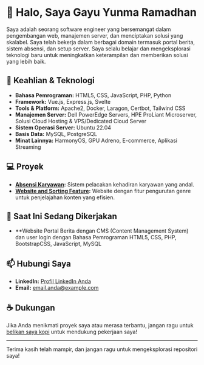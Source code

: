 # 👋 Halo, Saya Gayu Yunma Ramadhan

Saya adalah seorang software engineer yang bersemangat dalam pengembangan web, manajemen server, dan menciptakan solusi yang skalabel. Saya telah bekerja dalam berbagai domain termasuk portal berita, sistem absensi, dan setup server. Saya selalu belajar dan mengeksplorasi teknologi baru untuk meningkatkan keterampilan dan memberikan solusi yang lebih baik.

## 🔧 Keahlian & Teknologi

- **Bahasa Pemrograman:** HTML5, CSS, JavaScript, PHP, Python
- **Framework:** Vue.js, Express.js, Svelte
- **Tools & Platform:** Apache2, Docker, Laragon, Certbot, Tailwind CSS
- **Manajemen Server:** Dell PowerEdge Servers, HPE ProLiant Microserver, Solusi Cloud Hosting & VPS/Dedicated Cloud Server
- **Sistem Operasi Server:** Ubuntu 22.04
- **Basis Data:** MySQL, PostgreSQL
- **Minat Lainnya:** HarmonyOS, GPU Adreno, E-commerce, Aplikasi Streaming

## 💻 Proyek

- **[Absensi Karyawan](https://github.com/Gayu2555/Absensi_Karyawan):** Sistem pelacakan kehadiran karyawan yang andal.
- **[Website and Sorting Feature](https://github.com/Gayu2555/Website-and-Sorting-Feature):** Website dengan fitur pengurutan genre untuk penjelajahan konten yang efisien.

## 🚀 Saat Ini Sedang Dikerjakan

- **Website Portal Berita dengan CMS (Content Management System) dan user login dengan Bahasa Pemrograman HTML5, CSS, PHP, BootstrapCSS, JavaScript, MySQL
## 📫 Hubungi Saya

- **LinkedIn:** [Profil LinkedIn Anda](https://www.linkedin.com/in/gayu-yunma-ramadhan-458bb2296?utm_source=share&utm_campaign=share_via&utm_content=profile&utm_medium=android_app)
- **Email:** [email.anda@example.com](mailto:gayuyunmaramadhan@gmail.com)

## ☕ Dukungan

Jika Anda menikmati proyek saya atau merasa terbantu, jangan ragu untuk [belikan saya kopi](https://buymeacoffee.com/yourusername) untuk mendukung pekerjaan saya!

---

Terima kasih telah mampir, dan jangan ragu untuk mengeksplorasi repositori saya!